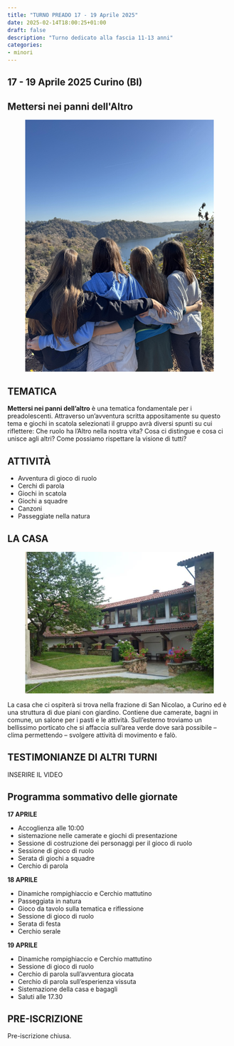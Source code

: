```yaml
---
title: "TURNO PREADO 17 - 19 Aprile 2025"
date: 2025-02-14T18:00:25+01:00
draft: false
description: "Turno dedicato alla fascia 11-13 anni"
categories:
- minori
---
```


## 17 - 19 Aprile 2025 Curino (BI)

## Mettersi nei panni dell'Altro

<figure>
      <img class=responsive-image src="condivisione.jpg" alt="Persone giocano al tavolo" class=image-container/> 
</figure>

## TEMATICA

**Mettersi nei panni dell’altro** è una tematica fondamentale per i preadolescenti. 
Attraverso un’avventura scritta appositamente su questo tema e giochi in scatola selezionati il gruppo avrà diversi spunti su cui riflettere: Che ruolo ha l’Altro nella nostra vita? Cosa ci distingue e cosa ci unisce agli altri? Come possiamo rispettare la visione di tutti? 

## ATTIVITÀ

- Avventura di gioco di ruolo 
- Cerchi di parola
- Giochi in scatola
- Giochi a squadre
- Canzoni
- Passeggiate nella natura

## LA CASA

<figure>
      <img class=responsive-image src="casa.jpg" alt="Casa vacanze"/> 
</figure>

La casa che ci ospiterà si trova nella frazione di San Nicolao, a Curino ed 
è una struttura di due piani con giardino. 
Contiene due camerate, bagni in comune, un salone per i pasti e le attività. 
Sull’esterno troviamo un bellissimo porticato che si affaccia sull’area verde
 dove sarà possibile – clima permettendo – svolgere attività di movimento e falò.

 ## TESTIMONIANZE DI ALTRI TURNI

 INSERIRE IL VIDEO

 ## Programma sommativo delle giornate

**17 APRILE** 

- Accoglienza alle 10:00
- sistemazione nelle camerate e giochi di presentazione
- Sessione di costruzione dei personaggi per il gioco di ruolo
- Sessione di gioco di ruolo
- Serata di giochi a squadre
- Cerchio di parola

**18 APRILE**

- Dinamiche rompighiaccio e Cerchio mattutino
- Passeggiata in natura 
- Gioco da tavolo sulla tematica e riflessione
- Sessione di gioco di ruolo
- Serata di festa
- Cerchio serale

**19 APRILE** 

- Dinamiche rompighiaccio e Cerchio mattutino
- Sessione di gioco di ruolo
- Cerchio di parola sull’avventura giocata
- Cerchio di parola sull’esperienza vissuta
- Sistemazione della casa e bagagli
- Saluti alle 17.30

## PRE-ISCRIZIONE

Pre-iscrizione chiusa.
